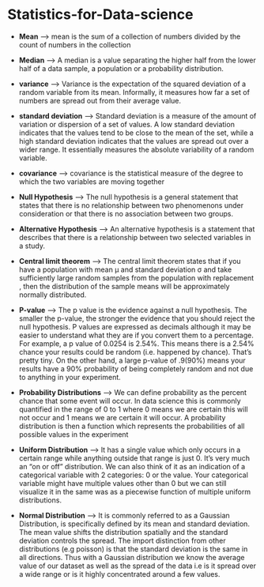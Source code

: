 # Statistics-for-Data-science

- **Mean** --> mean is the sum of a collection of numbers divided by the count of numbers in the collection

- **Median** --> A median is a value separating the higher half from the lower half of a data sample, a population or a probability distribution.

- **variance** --> Variance is the expectation of the squared deviation of a random variable from its mean. Informally, it measures how far a set of numbers are spread out from their average value.

- **standard deviation** --> Standard deviation is a measure of the amount of variation or dispersion of a set of values. A low standard deviation indicates that the values tend to be close to the mean of the set, while a high standard deviation indicates that the values are spread out over a wider range. It essentially measures the absolute variability of a random variable.

- **covariance** --> covariance is the statistical measure of the degree to which the two variables are moving together 

- **Null Hypothesis** --> The null hypothesis is a general statement that states that there is no relationship between two phenomenons under consideration or that there is no association between two groups. 

- **Alternative Hypothesis** --> An alternative hypothesis is a statement that describes that there is a relationship between two selected variables in a study.

- **Central limit theorem** --> The central limit theorem states that if you have a population with mean μ and standard deviation σ and take sufficiently large random samples from the population with replacement , then the distribution of the sample means will be approximately normally distributed.

- **P-value** --> The p value is the evidence against a null hypothesis. The smaller the p-value, the stronger the evidence that you should reject the null hypothesis. P values are expressed as decimals although it may be easier to understand what they are if you convert them to a percentage. For example, a p value of 0.0254 is 2.54%. This means there is a 2.54% chance your results could be random (i.e. happened by chance). That’s pretty tiny. On the other hand, a large p-value of .9(90%) means your results have a 90% probability of being completely random and not due to anything in your experiment. 

- **Probability Distributions** --> We can define probability as the percent chance that some event will occur. In data science this is commonly quantified in the range of 0 to 1 where 0 means we are certain this will not occur and 1 means we are certain it will occur. A probability distribution is then a function which represents the probabilities of all possible values in the experiment

- **Uniform Distribution** --> It has a single value which only occurs in a certain range while anything outside that range is just 0. It’s very much an “on or off” distribution. We can also think of it as an indication of a categorical variable with 2 categories: 0 or the value. Your categorical variable might have multiple values other than 0 but we can still visualize it in the same was as a piecewise function of multiple uniform distributions.

- **Normal Distribution** --> It is commonly referred to as a Gaussian Distribution, is specifically defined by its mean and standard deviation. The mean value shifts the distribution spatially and the standard deviation controls the spread. The import distinction from other distributions (e.g poisson) is that the standard deviation is the same in all directions. Thus with a Gaussian distribution we know the average value of our dataset as well as the spread of the data i.e is it spread over a wide range or is it highly concentrated around a few values.
